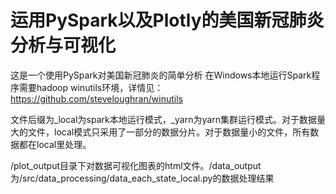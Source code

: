 # 运用PySpark以及Plotly的美国新冠肺炎分析与可视化
这是一个使用PySpark对美国新冠肺炎的简单分析
在Windows本地运行Spark程序需要hadoop winutils环境，详情见：https://github.com/steveloughran/winutils

文件后缀为_local为spark本地运行模式，_yarn为yarn集群运行模式。对于数据量大的文件，local模式只采用了一部分的数据分片。对于数据量小的文件，所有数据都在local里处理。

/plot_output目录下对数据可视化图表的html文件。/data_output为/src/data_processing/data_each_state_local.py的数据处理结果
